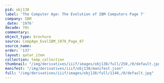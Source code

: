 ```yaml
---
pid: obj138
label: 'The Computer Age: The Evolution of IBM Computers Page 7'
company: IBM
_date: '1976'
decade: 70s
commentary:
object_type: brochure
source: CompAge_EvolIBM_1976_Page_07
source_name:
order: '137'
layout: qatar_item
collection: temp_collection
thumbnail: "/img/derivatives/iiif/images/obj138/full/250,/0/default.jpg"
manifest: "/img/derivatives/iiif/obj138/manifest.json"
full: "/img/derivatives/iiif/images/obj138/full/1140,/0/default.jpg"
---
```

